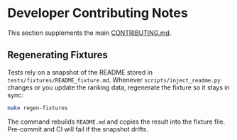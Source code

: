 # Developer Contributing Notes

This section supplements the main [CONTRIBUTING.md](../../CONTRIBUTING.md).

## Regenerating Fixtures

Tests rely on a snapshot of the README stored in `tests/fixtures/README_fixture.md`.
Whenever `scripts/inject_readme.py` changes or you update the ranking data,
regenerate the fixture so it stays in sync:

```bash
make regen-fixtures
```

The command rebuilds `README.md` and copies the result into the fixture file.
Pre-commit and CI will fail if the snapshot drifts.
